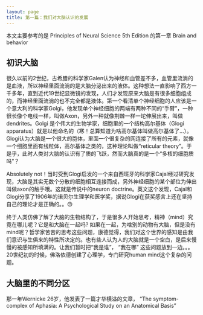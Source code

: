 ```yaml
---
layout: page
title: 第一篇：我们对大脑认识的发展
---
```


本文主要参考的是 Principles of Neural Science 5th Edition 的第一章 Brain and behavior

## 初识大脑

很久以前的2世纪，古希腊的科学家Galen认为神经和血管差不多，血管里流淌的是血液，所以神经里面流淌的是大脑分泌出来的液体。这种想法一直影响了西方一千多年，直到近代19世纪显微镜的发现，人们才发现原来大脑是有很多细胞组成的，而神经里面流淌的也不完全都是液体。第一个看清单个神经细胞的人应该是一个意大利的科学家Golgi，他发现单个神经细胞的两端有两种不同的“手臂”，一种很长像个电线一样，叫做Axon，另外一种就像荆棘一样一坨伸展出来，叫做dendrites。Golgi 是个伟大的生物学家，细胞里的一个结构高尔基体（Glogi apparatus）就是以他命名的（寒！总算知道为啥高尔基体叫做高尔基体了...）。Glogi认为大脑是一个很大的胞体，里面一个很复杂的网连接了所有的元素，就像一个细胞里面有线粒体，高尔基体之类的，这种理论叫做“reticular theory”。于是乎，此时人类对大脑的认识有了质的飞跃，然而大脑真的是一个“多核的细胞质吗”？

Absolutely not！当时受到Glogi启发的一个来自西班牙的科学家Cajal经过研究发现，大脑是其实无数个分散的细胞相互连接而成，另外神经细胞的某个部位为伸出叫做axon的触手哦。这就是传说中的neuron doctrine。英文这个发现，Cajal和Glogi分享了1906年的诺贝尔生理学和医学奖，据说Glogi在获奖感言上还在坚持自己的理论才是正确的。。😓

终于人类仿佛了解了大脑的生物结构了，于是很多人开始思考，精神（mind）究竟在哪儿呢？它是和大脑在一起吗? 如果在一起，为啥别的动物有大脑，但是没有mind呢？哲学家苦苦的思考这些问题，康德觉得，我们对这个世界的感知是由我们意识与生俱来的特性所决定的。也有些人认为人的大脑就是一个空白，是后来慢慢的被感知所填满的。让我们暂时把“我是谁”， “我在哪” 这些问题放到一边。。。 20世纪初的时候，佛洛依德创建了心理学，专门研究human mind这个复杂的问题。

## 大脑里的不同分区

那一年Wernicke 26岁，他发表了一篇才华横溢的文章， “The symptom-complex of Aphasia: A Psychological Study on an Anatomical Basis”
